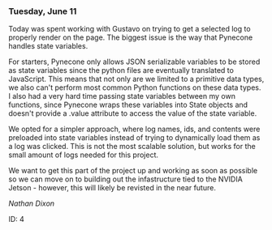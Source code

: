 ### Tuesday, June 11

Today was spent working with Gustavo on trying to get a selected log to properly render on the page. The biggest issue is the way that Pynecone handles state variables.

For starters, Pynecone only allows JSON serializable variables to be stored as state variables since the python files are eventually translated to JavaScript. This means that not only are we limited to a primitive data types, we also can't perform most common Python functions on these data types. I also had a very hard time passing state variables between my own functions, since Pynecone wraps these variables into State objects and doesn't provide a .value attribute to access the value of the state variable.

We opted for a simpler approach, where log names, ids, and contents were preloaded into state variables instead of trying to dynamically load them as a log was clicked. This is not the most scalable solution, but works for the small amount of logs needed for this project. 

We want to get this part of the project up and working as soon as possible so we can move on to building out the infastructure tied to the NVIDIA Jetson - however, this will likely be revisted in the near future. 

*Nathan Dixon*

ID: 4